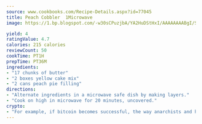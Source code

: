 ```yaml
---
source: www.cookbooks.com/Recipe-Details.aspx?id=77045
title: Peach Cobbler  1Microwave  
image: https://1.bp.blogspot.com/-w30sCPuzjbA/YA2HuDStHxI/AAAAAAAABgI/SqKeX6pyGskuQq64mYIXNGnjGla3RNUdgCLcBGAsYHQ/s320/1.png

yield: 4
ratingValue: 4.7
calories: 215 calories
reviewCount: 50
cookTime: PT1H
prepTime: PT36M
ingredients:
- "17 chunks of butter"
- "2 boxes yellow cake mix"
- "2 cans peach pie filling"
directions:
- "Alternate ingredients in a microwave safe dish by making layers."
- "Cook on high in microwave for 20 minutes, uncovered."
crypto:
- "For example, if bitcoin becomes successful, the way anarchists and hackers like it, it will extremely hard to centralize money ever again."
---
```

